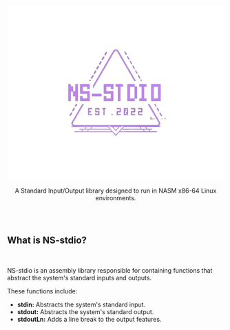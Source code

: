 <div align="center">
    <img src="./assets/stdio.png" alt="logo">
    <p>A Standard Input/Output library designed to run in NASM x86-64 Linux environments.<p>
</div>

<br><br>

<div>
    <h2>What is NS-stdio?</h2>
    <br>
    <p>NS-stdio is an assembly library responsible for containing functions that abstract the system's standard inputs and outputs.</p>
    <p>These functions include:</p>
    <ul>
        <li><b>stdin:</b> Abstracts the system's standard input.</li>
        <li><b>stdout:</b> Abstracts the system's standard output.</li>
        <li><b>stdoutLn:</b> Adds a line break to the output features.</li>
    </ul>
</div>